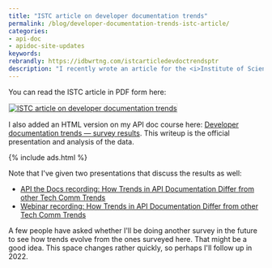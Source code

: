 ```yaml
---
title: "ISTC article on developer documentation trends"
permalink: /blog/developer-documentation-trends-istc-article/
categories:
- api-doc
- apidoc-site-updates
keywords:
rebrandly: https://idbwrtng.com/istcarticledevdoctrendsptr
description: "I recently wrote an article for the <i>Institute of Scientific Technical Communicators</i> (ISTC) magazine <i>Communicator</i> called 'Developer documentation trends: How developer documentation trends differ from general technical communication trends.' This article provides the official writeup and analysis from the developer documentation survey that I conducted at the beginning of the year."
---
```


You can read the ISTC article in PDF form here:

<a class="noCrossref" href="https://s3.us-west-1.wasabisys.com/idbwmedia.com/images/api/istc2020_devdoctrends.pdf"><img src="https://s3.us-west-1.wasabisys.com/idbwmedia.com/images/api/istccoverthumb2020.png" alt="ISTC article on developer documentation trends" style="border: 1px solid #dedede;"/></a>

I also added an HTML version on my API doc course here: [Developer documentation trends — survey results](https://idratherbewriting.com/learnapidoc/docapis_trends.html#developer-documentation-trends-how-developer-documentation-trends-differ-from-general-technical-communication-trends). This writeup is the official presentation and analysis of the data.

{% include ads.html %}

Note that I've given two presentations that discuss the results as well:

* [API the Docs recording: How Trends in API Documentation Differ from other Tech Comm Trends](https://idratherbewriting.com/blog/api-the-docs-virtual-series-fifth-edition-api-doc-trends-design/#api-the-docs-virtual-series)
* [Webinar recording: How Trends in API Documentation Differ from other Tech Comm Trends](https://idratherbewriting.com/blog/upcoming-webinar-trends-api-docs-differ-from-other-trends/)

A few people have asked whether I'll be doing another survey in the future to see how trends evolve from the ones surveyed here. That might be a good idea. This space changes rather quickly, so perhaps I'll follow up in 2022.
